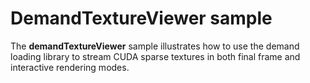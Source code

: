 # DemandTextureViewer sample

The **demandTextureViewer** sample illustrates how to use the demand loading library to stream CUDA sparse textures in both final frame and interactive rendering modes.
